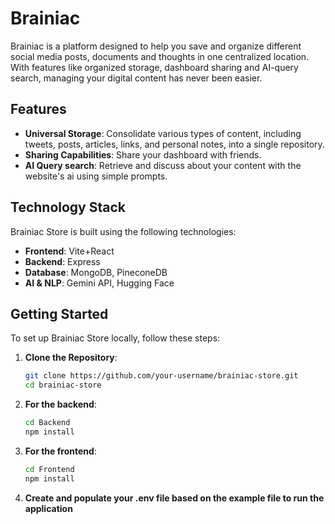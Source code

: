 # Brainiac

Brainiac is a platform designed to help you save and organize different social media posts, documents and thoughts in one centralized location. With features like organized storage, dashboard sharing and AI-query search, managing your digital content has never been easier.

## Features

- **Universal Storage**: Consolidate various types of content, including tweets, posts, articles, links, and personal notes, into a single repository.
- **Sharing Capabilities**: Share your dashboard with friends.
- **AI Query search**: Retrieve and discuss about your content with the website's ai using simple prompts.


## Technology Stack

Brainiac Store is built using the following technologies:

- **Frontend**: Vite+React
- **Backend**: Express
- **Database**: MongoDB, PineconeDB
- **AI & NLP**: Gemini API, Hugging Face

## Getting Started

To set up Brainiac Store locally, follow these steps:

1. **Clone the Repository**:

   ```bash
   git clone https://github.com/your-username/brainiac-store.git
   cd brainiac-store
   
2. **For the backend**:
   
   ```bash
   cd Backend
   npm install
   
3. **For the frontend**:
   
   ```bash
   cd Frontend
   npm install

4. **Create and populate your .env file based on the example file to run the application**
   

